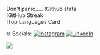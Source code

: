 Don't panic.....
!Github stats<br>
!GitHub Streak<br>
!Top Languages Card<br>

🌐 Socials:
[![Instagram](https://img.shields.io/badge/Instagram-%23E4405F.svg?logo=Instagram&logoColor=white)](https://instagram.com/lutfinp/) [![LinkedIn](https://img.shields.io/badge/LinkedIn-%230077B5.svg?logo=linkedin&logoColor=white)](www.linkedin.com/in/lutfi-nofal-pratama-22876a293)

![](https://visitcount.itsvg.in/api?id=lutfinp&label=Profile%20Views&color=6&icon=6&pretty=true)
